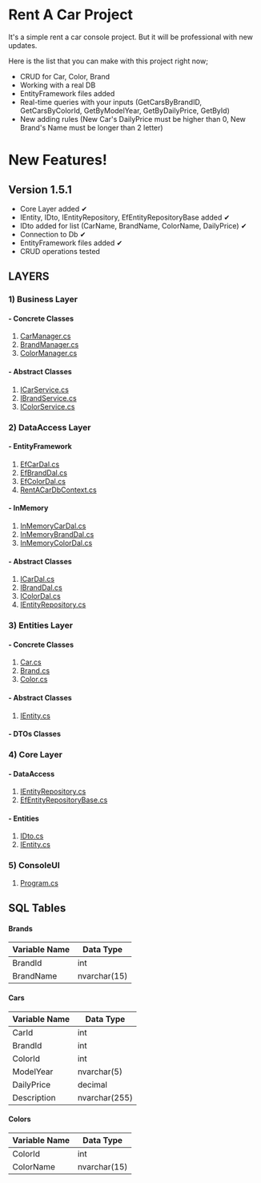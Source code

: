 # Rent A Car Project

It's a simple rent a car console project. But it will be professional with new updates.

Here is the list that you can make with this project right now;

  - CRUD for Car, Color, Brand
  - Working with a real DB
  - EntityFramework files added
  - Real-time queries with your inputs (GetCarsByBrandID, GetCarsByColorId, GetByModelYear, GetByDailyPrice, GetById)
  - New adding rules (New Car's DailyPrice must be higher than 0, New Brand's Name must be longer than 2 letter)
 
# New Features!

## Version 1.5.1
- Core Layer added ✔
- IEntity, IDto, IEntityRepository, EfEntityRepositoryBase added ✔
- IDto added for list (CarName, BrandName, ColorName, DailyPrice) ✔
- Connection to Db ✔
- EntityFramework files added ✔
- CRUD operations tested


## LAYERS

### 1) Business Layer
#### - Concrete Classes
1. [CarManager.cs](https://github.com/erkanakkoc/ReCapProject/blob/master/Business/Concrete/CarManager.cs)
2. [BrandManager.cs](https://github.com/erkanakkoc/ReCapProject/blob/master/Business/Concrete/BrandManager.cs)
3. [ColorManager.cs](https://github.com/erkanakkoc/ReCapProject/blob/master/Business/Concrete/ColorManager.cs)
  
#### - Abstract Classes
1. [ICarService.cs](https://github.com/erkanakkoc/ReCapProject/blob/master/Business/Abstract/ICarService.cs)
2. [IBrandService.cs](https://github.com/erkanakkoc/ReCapProject/blob/master/Business/Abstract/IBrandService.cs)
3. [IColorService.cs](https://github.com/erkanakkoc/ReCapProject/blob/master/Business/Abstract/IColorService.cs)

### 2) DataAccess Layer
#### - EntityFramework
1. [EfCarDal.cs](https://github.com/erkanakkoc/ReCapProject/blob/master/DataAccess/Concrete/EntityFramework/EfCarDal.cs)
2. [EfBrandDal.cs](https://github.com/erkanakkoc/ReCapProject/blob/master/DataAccess/Concrete/EntityFramework/EfBrandDal.cs)
3. [EfColorDal.cs](https://github.com/erkanakkoc/ReCapProject/blob/master/DataAccess/Concrete/EntityFramework/EfColorDal.cs)
4. [RentACarDbContext.cs](https://github.com/erkanakkoc/ReCapProject/blob/master/DataAccess/Concrete/EntityFramework/RentACarDbContext.cs)

#### - InMemory
1. [InMemoryCarDal.cs](https://github.com/erkanakkoc/ReCapProject/blob/master/DataAccess/Concrete/InMemory/InMemoryCarDal.cs)
2. [InMemoryBrandDal.cs](https://github.com/erkanakkoc/ReCapProject/blob/master/DataAccess/Concrete/InMemory/InMemoryBrandDal.cs)
3. [InMemoryColorDal.cs](https://github.com/erkanakkoc/ReCapProject/blob/master/DataAccess/Concrete/InMemory/InMemoryColorDal.cs)

#### - Abstract Classes
1. [ICarDal.cs](https://github.com/erkanakkoc/ReCapProject/blob/master/DataAccess/Abstract/ICarDal.cs)
2. [IBrandDal.cs](https://github.com/erkanakkoc/ReCapProject/blob/master/DataAccess/Abstract/IBrandDal.cs)
3. [IColorDal.cs](https://github.com/erkanakkoc/ReCapProject/blob/master/DataAccess/Abstract/IColorDal.cs)
4. [IEntityRepository.cs](https://github.com/erkanakkoc/ReCapProject/blob/master/DataAccess/Abstract/IEntityRepository.cs)

### 3) Entities Layer
#### - Concrete Classes
1. [Car.cs](https://github.com/erkanakkoc/ReCapProject/blob/master/Entities/Concrete/Car.cs)
2. [Brand.cs](https://github.com/erkanakkoc/ReCapProject/blob/master/Entities/Concrete/Brand.cs)
3. [Color.cs](https://github.com/erkanakkoc/ReCapProject/blob/master/Entities/Concrete/Color.cs)

#### - Abstract Classes
1. [IEntity.cs](https://github.com/erkanakkoc/ReCapProject/blob/master/Entities/Abstract/IEntity.cs)

#### - DTOs Classes


### 4) Core Layer
#### - DataAccess
1. [IEntityRepository.cs](https://github.com/erkanakkoc/ReCapProject/blob/master/Core/DataAccess/IEntityRepository.cs)
2. [EfEntityRepositoryBase.cs](https://github.com/erkanakkoc/ReCapProject/blob/master/Core/DataAccess/EntityFramework/EfEntityRepositoryBase.cs)

#### - Entities
1. [IDto.cs](https://github.com/erkanakkoc/ReCapProject/blob/master/Core/Entities/IDto.cs)
2. [IEntity.cs](https://github.com/erkanakkoc/ReCapProject/blob/master/Core/Entities/IEntity.cs)

### 5) ConsoleUI
1. [Program.cs](https://github.com/erkanakkoc/ReCapProject/blob/master/ConsoleUI/Program.cs)


## SQL Tables

#### Brands
Variable Name | Data Type
------------ | -------------
BrandId | int
BrandName | nvarchar(15)

#### Cars
Variable Name | Data Type
------------ | -------------
CarId | int
BrandId | int
ColorId | int
ModelYear | nvarchar(5)
DailyPrice | decimal
Description | nvarchar(255)

#### Colors
Variable Name | Data Type
------------ | -------------
ColorId | int
ColorName | nvarchar(15)
